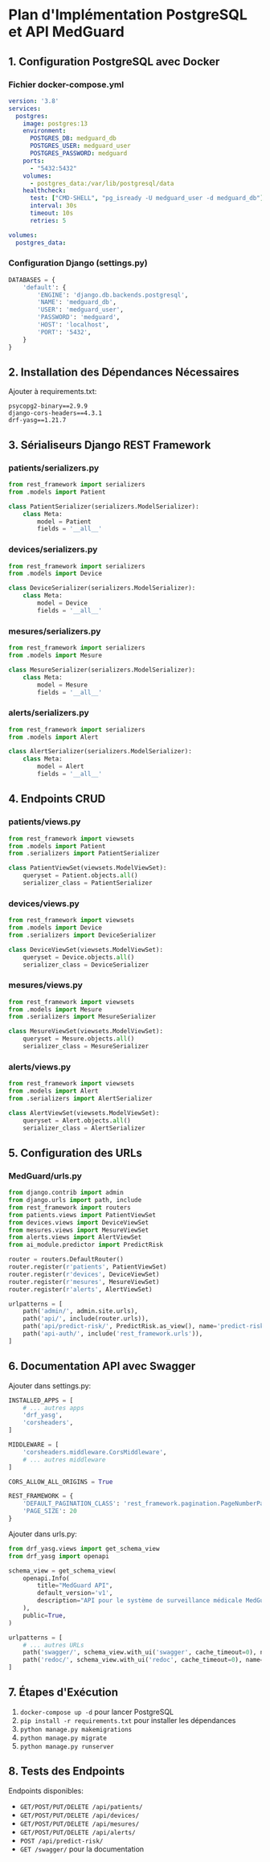 # Plan d'Implémentation PostgreSQL et API MedGuard

## 1. Configuration PostgreSQL avec Docker

### Fichier docker-compose.yml
```yaml
version: '3.8'
services:
  postgres:
    image: postgres:13
    environment:
      POSTGRES_DB: medguard_db
      POSTGRES_USER: medguard_user
      POSTGRES_PASSWORD: medguard
    ports:
      - "5432:5432"
    volumes:
      - postgres_data:/var/lib/postgresql/data
    healthcheck:
      test: ["CMD-SHELL", "pg_isready -U medguard_user -d medguard_db"]
      interval: 30s
      timeout: 10s
      retries: 5

volumes:
  postgres_data:
```

### Configuration Django (settings.py)
```python
DATABASES = {
    'default': {
        'ENGINE': 'django.db.backends.postgresql',
        'NAME': 'medguard_db',
        'USER': 'medguard_user',
        'PASSWORD': 'medguard',
        'HOST': 'localhost',
        'PORT': '5432',
    }
}
```

## 2. Installation des Dépendances Nécessaires

Ajouter à requirements.txt:
```
psycopg2-binary==2.9.9
django-cors-headers==4.3.1
drf-yasg==1.21.7
```

## 3. Sérialiseurs Django REST Framework

### patients/serializers.py
```python
from rest_framework import serializers
from .models import Patient

class PatientSerializer(serializers.ModelSerializer):
    class Meta:
        model = Patient
        fields = '__all__'
```

### devices/serializers.py
```python
from rest_framework import serializers
from .models import Device

class DeviceSerializer(serializers.ModelSerializer):
    class Meta:
        model = Device
        fields = '__all__'
```

### mesures/serializers.py
```python
from rest_framework import serializers
from .models import Mesure

class MesureSerializer(serializers.ModelSerializer):
    class Meta:
        model = Mesure
        fields = '__all__'
```

### alerts/serializers.py
```python
from rest_framework import serializers
from .models import Alert

class AlertSerializer(serializers.ModelSerializer):
    class Meta:
        model = Alert
        fields = '__all__'
```

## 4. Endpoints CRUD

### patients/views.py
```python
from rest_framework import viewsets
from .models import Patient
from .serializers import PatientSerializer

class PatientViewSet(viewsets.ModelViewSet):
    queryset = Patient.objects.all()
    serializer_class = PatientSerializer
```

### devices/views.py
```python
from rest_framework import viewsets
from .models import Device
from .serializers import DeviceSerializer

class DeviceViewSet(viewsets.ModelViewSet):
    queryset = Device.objects.all()
    serializer_class = DeviceSerializer
```

### mesures/views.py
```python
from rest_framework import viewsets
from .models import Mesure
from .serializers import MesureSerializer

class MesureViewSet(viewsets.ModelViewSet):
    queryset = Mesure.objects.all()
    serializer_class = MesureSerializer
```

### alerts/views.py
```python
from rest_framework import viewsets
from .models import Alert
from .serializers import AlertSerializer

class AlertViewSet(viewsets.ModelViewSet):
    queryset = Alert.objects.all()
    serializer_class = AlertSerializer
```

## 5. Configuration des URLs

### MedGuard/urls.py
```python
from django.contrib import admin
from django.urls import path, include
from rest_framework import routers
from patients.views import PatientViewSet
from devices.views import DeviceViewSet
from mesures.views import MesureViewSet
from alerts.views import AlertViewSet
from ai_module.predictor import PredictRisk

router = routers.DefaultRouter()
router.register(r'patients', PatientViewSet)
router.register(r'devices', DeviceViewSet)
router.register(r'mesures', MesureViewSet)
router.register(r'alerts', AlertViewSet)

urlpatterns = [
    path('admin/', admin.site.urls),
    path('api/', include(router.urls)),
    path('api/predict-risk/', PredictRisk.as_view(), name='predict-risk'),
    path('api-auth/', include('rest_framework.urls')),
]
```

## 6. Documentation API avec Swagger

Ajouter dans settings.py:
```python
INSTALLED_APPS = [
    # ... autres apps
    'drf_yasg',
    'corsheaders',
]

MIDDLEWARE = [
    'corsheaders.middleware.CorsMiddleware',
    # ... autres middleware
]

CORS_ALLOW_ALL_ORIGINS = True

REST_FRAMEWORK = {
    'DEFAULT_PAGINATION_CLASS': 'rest_framework.pagination.PageNumberPagination',
    'PAGE_SIZE': 20
}
```

Ajouter dans urls.py:
```python
from drf_yasg.views import get_schema_view
from drf_yasg import openapi

schema_view = get_schema_view(
    openapi.Info(
        title="MedGuard API",
        default_version='v1',
        description="API pour le système de surveillance médicale MedGuard",
    ),
    public=True,
)

urlpatterns = [
    # ... autres URLs
    path('swagger/', schema_view.with_ui('swagger', cache_timeout=0), name='schema-swagger-ui'),
    path('redoc/', schema_view.with_ui('redoc', cache_timeout=0), name='schema-redoc'),
]
```

## 7. Étapes d'Exécution

1. `docker-compose up -d` pour lancer PostgreSQL
2. `pip install -r requirements.txt` pour installer les dépendances
3. `python manage.py makemigrations`
4. `python manage.py migrate`
5. `python manage.py runserver`

## 8. Tests des Endpoints

Endpoints disponibles:
- `GET/POST/PUT/DELETE /api/patients/`
- `GET/POST/PUT/DELETE /api/devices/`
- `GET/POST/PUT/DELETE /api/mesures/`
- `GET/POST/PUT/DELETE /api/alerts/`
- `POST /api/predict-risk/`
- `GET /swagger/` pour la documentation